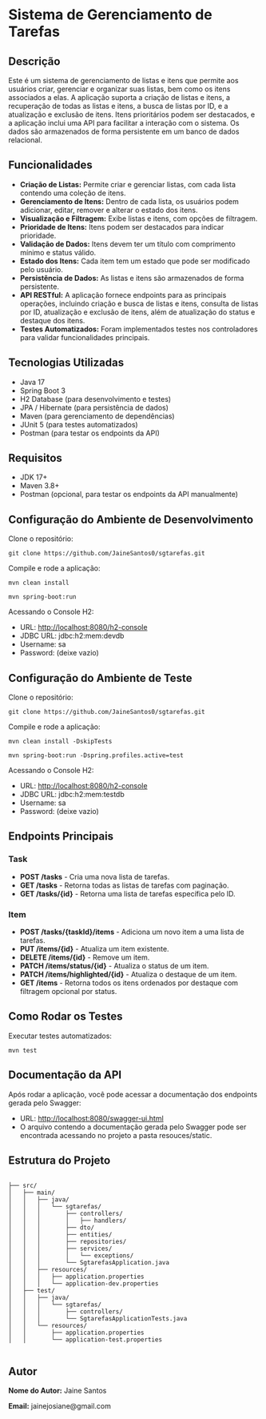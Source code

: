 <h1>Sistema de Gerenciamento de Tarefas</h1>

 <h2>Descrição</h2>
    <p>
        Este é um sistema de gerenciamento de listas e itens que permite aos usuários criar, gerenciar e organizar suas listas, bem como os itens associados a elas. A aplicação suporta a criação de listas e itens, a recuperação de todas as listas e itens, a busca de listas por ID, e a atualização e exclusão de itens. Itens prioritários podem ser destacados, e a aplicação inclui uma API para facilitar a interação com o sistema. Os dados são armazenados de forma persistente em um banco de dados relacional.
    </p>

 <h2>Funcionalidades</h2>
    <ul>
        <li><strong>Criação de Listas:</strong> Permite criar e gerenciar listas, com cada lista contendo uma coleção de itens.</li>
        <li><strong>Gerenciamento de Itens:</strong> Dentro de cada lista, os usuários podem adicionar, editar, remover e alterar o estado dos itens.</li>
        <li><strong>Visualização e Filtragem:</strong> Exibe listas e itens, com opções de filtragem.</li>
        <li><strong>Prioridade de Itens:</strong> Itens podem ser destacados para indicar prioridade.</li>
        <li><strong>Validação de Dados:</strong> Itens devem ter um título com comprimento mínimo e status válido.</li>
        <li><strong>Estado dos Itens:</strong> Cada item tem um estado que pode ser modificado pelo usuário.</li>
        <li><strong>Persistência de Dados:</strong> As listas e itens são armazenados de forma persistente.</li>
        <li><strong>API RESTful:</strong> A aplicação fornece endpoints para as principais operações, incluindo criação e busca de listas e itens, consulta de listas por ID, atualização e exclusão de itens, além de atualização do status e destaque dos itens.</li>
        <li><strong>Testes Automatizados:</strong> Foram implementados testes nos controladores para validar funcionalidades principais.</li>
    </ul>

  <h2>Tecnologias Utilizadas</h2>
    <ul>
        <li>Java 17</li>
        <li>Spring Boot 3</li>
        <li>H2 Database (para desenvolvimento e testes)</li>
        <li>JPA / Hibernate (para persistência de dados)</li>
        <li>Maven (para gerenciamento de dependências)</li>
        <li>JUnit 5 (para testes automatizados)</li>
        <li>Postman (para testar os endpoints da API)</li>
    </ul>

  <h2>Requisitos</h2>
    <ul>
        <li>JDK 17+</li>
        <li>Maven 3.8+</li>
        <li>Postman (opcional, para testar os endpoints da API manualmente)</li>
    </ul>

  <h2>Configuração do Ambiente de Desenvolvimento</h2>
    <p>Clone o repositório:</p>
    <pre width="2" height="2"><code>git clone https://github.com/JaineSantos0/sgtarefas.git</code></pre>

  <p>Compile e rode a aplicação:</p>
    <pre><code>mvn clean install</code></pre>
    <pre><code>mvn spring-boot:run</code></pre>

  <p>Acessando o Console H2:</p>
    <ul>
        <li>URL: <a href="http://localhost:8080/h2-console">http://localhost:8080/h2-console</a></li>
        <li>JDBC URL: jdbc:h2:mem:devdb</li>
        <li>Username: sa</li>
        <li>Password: (deixe vazio)</li>
    </ul>

  <h2>Configuração do Ambiente de Teste</h2>
    <p>Clone o repositório:</p>
    <pre><code>git clone https://github.com/JaineSantos0/sgtarefas.git</code></pre>

  <p>Compile e rode a aplicação:</p>
    <pre><code>mvn clean install -DskipTests</code></pre>
    <pre><code>mvn spring-boot:run -Dspring.profiles.active=test</code></pre>

  <p>Acessando o Console H2:</p>
    <ul>
        <li>URL: <a href="http://localhost:8080/h2-console">http://localhost:8080/h2-console</a></li>
        <li>JDBC URL: jdbc:h2:mem:testdb</li>
        <li>Username: sa</li>
        <li>Password: (deixe vazio)</li>
    </ul>

  <h2>Endpoints Principais</h2>
    <h3>Task</h3>
    <ul>
        <li><strong>POST /tasks</strong> - Cria uma nova lista de tarefas.</li>
        <li><strong>GET /tasks</strong> - Retorna todas as listas de tarefas com paginação.</li>
        <li><strong>GET /tasks/{id}</strong> - Retorna uma lista de tarefas específica pelo ID.</li>
    </ul>

  <h3>Item</h3>
    <ul>
        <li><strong>POST /tasks/{taskId}/items</strong> - Adiciona um novo item a uma lista de tarefas.</li>
        <li><strong>PUT /items/{id}</strong> - Atualiza um item existente.</li>
        <li><strong>DELETE /items/{id}</strong> - Remove um item.</li>
        <li><strong>PATCH /items/status/{id}</strong> - Atualiza o status de um item.</li>
        <li><strong>PATCH /items/highlighted/{id}</strong> - Atualiza o destaque de um item.</li>
        <li><strong>GET /items</strong> - Retorna todos os itens ordenados por destaque com filtragem opcional por status.</li>
    </ul>

  <h2>Como Rodar os Testes</h2>
    <p>Executar testes automatizados:</p>
    <pre><code>mvn test</code></pre>

  <h2>Documentação da API</h2>
    <p>Após rodar a aplicação, você pode acessar a documentação dos endpoints gerada pelo Swagger:</p>
    <ul>
        <li>URL: <a href="http://localhost:8080/swagger-ui.html">http://localhost:8080/swagger-ui.html</a></li>
      <li>O arquivo contendo a documentação gerada pelo Swagger pode ser encontrada acessando no projeto a pasta resouces/static.</li>
    </ul>

  <h2>Estrutura do Projeto</h2>
    <pre><code>
├── src/
│   ├── main/
│   │   ├── java/
│   │   │   └── sgtarefas/
│   │   │       ├── controllers/
│   │   │       │   ├── handlers/ 
│   │   │       ├── dto/
│   │   │       ├── entities/
│   │   │       ├── repositories/
│   │   │       ├── services/
│   │   │       │   └── exceptions/
│   │   │       └── SgtarefasApplication.java
│   │   ├── resources/
│   │   │   ├── application.properties
│   │   │   └── application-dev.properties
│   ├── test/
│   │   ├── java/
│   │   │   └── sgtarefas/
│   │   │       ├── controllers/
│   │   │       └── SgtarefasApplicationTests.java
│   │   └── resources/
│   │       ├── application.properties
│   │       └── application-test.properties
    </code></pre>

  <h2>Autor</h2>
    <p><strong>Nome do Autor:</strong> Jaine Santos</p>
    <p><strong>Email:</strong> jainejosiane@gmail.com</p>
